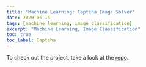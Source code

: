 ```yaml
---
title: "Machine Learning: Captcha Image Solver"
date: 2020-05-15
tags: [machine learning, image classification]
excerpt: "Machine Learning, Image Classification"
toc: true
toc_label: Captcha
---
```


To check out the project, take a look at the [repo](https://github.com/evanaze/captcha).